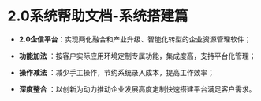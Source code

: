 # 2.0系统帮助文档-系统搭建篇

- **2.0企信平台**：实现两化融合和产业升级、智能化转型的企业资源管理软件；

- **功能加法** ：按客户实际应用环境定制专属功能，集成度高，支持平台化管理；

- **操作减法** ：减少手工操作，节约系统录入成本，提高工作效率；

- **深度整合** ：以创新为动力推动企业发展高度定制快速搭建平台满足客户需求。
